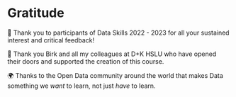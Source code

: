 # Gratitude

🙇 Thank you to participants of Data Skills 2022 - 2023 for all your sustained interest and critical feedback!

🙏 Thank you Birk and all my colleagues at D+K HSLU who have opened their doors and supported the creation of this course.

🌍 Thanks to the Open Data community around the world that makes Data something we _want_ to learn, not just _have_ to learn.

